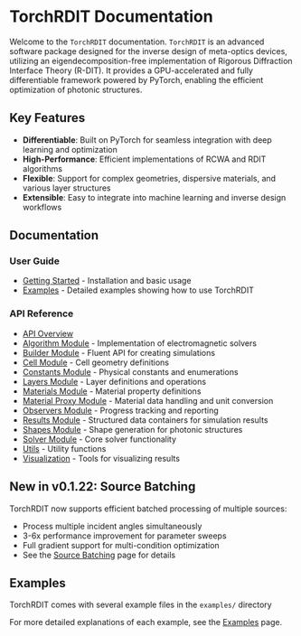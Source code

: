 # TorchRDIT Documentation

Welcome to the `TorchRDIT` documentation. `TorchRDIT` is an advanced software package designed for the inverse design of meta-optics devices, utilizing an eigendecomposition-free implementation of Rigorous Diffraction Interface Theory (R-DIT). It provides a GPU-accelerated and fully differentiable framework powered by PyTorch, enabling the efficient optimization of photonic structures.

## Key Features

- **Differentiable**: Built on PyTorch for seamless integration with deep learning and optimization
- **High-Performance**: Efficient implementations of RCWA and RDIT algorithms
- **Flexible**: Support for complex geometries, dispersive materials, and various layer structures
- **Extensible**: Easy to integrate into machine learning and inverse design workflows

## Documentation

### User Guide

- [Getting Started](Getting-Started) - Installation and basic usage
- [Examples](Examples) - Detailed examples showing how to use TorchRDIT

### API Reference

- [API Overview](API-Overview)
- [Algorithm Module](Algorithm) - Implementation of electromagnetic solvers
- [Builder Module](Builder) - Fluent API for creating simulations
- [Cell Module](Cell) - Cell geometry definitions
- [Constants Module](Constants) - Physical constants and enumerations
- [Layers Module](Layers) - Layer definitions and operations
- [Materials Module](Materials) - Material property definitions
- [Material Proxy Module](MaterialProxy) - Material data handling and unit conversion
- [Observers Module](Observers) - Progress tracking and reporting
- [Results Module](Results) - Structured data containers for simulation results
- [Shapes Module](Shapes) - Shape generation for photonic structures
- [Solver Module](Solver) - Core solver functionality
- [Utils](Utils) - Utility functions
- [Visualization](Visualization) - Tools for visualizing results

## New in v0.1.22: Source Batching

TorchRDIT now supports efficient batched processing of multiple sources:
- Process multiple incident angles simultaneously
- 3-6x performance improvement for parameter sweeps
- Full gradient support for multi-condition optimization
- See the [Source Batching](SourceBatching) page for details

## Examples

TorchRDIT comes with several example files in the `examples/` directory

For more detailed explanations of each example, see the [Examples](Examples) page.
